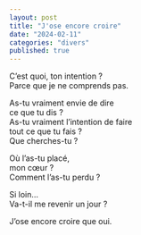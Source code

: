 ```yaml
---
layout: post
title: "J'ose encore croire"
date: "2024-02-11"
categories: "divers"
published: true
---
```


C’est quoi, ton intention ?  
Parce que je ne comprends pas.  

As-tu vraiment envie de dire  
ce que tu dis ?  
As-tu vraiment l’intention de faire  
tout ce que tu fais ?  
Que cherches-tu ?  

Où l’as-tu placé,  
mon cœur ?  
Comment l’as-tu perdu ?  

Si loin…  
Va-t-il me revenir un jour ?  

J’ose encore croire que oui.  
